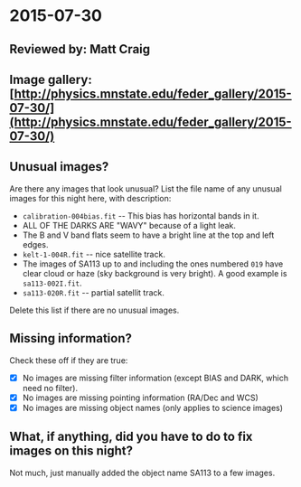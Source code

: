 # 2015-07-30

## Reviewed by:   Matt Craig

## Image gallery: [http://physics.mnstate.edu/feder_gallery/2015-07-30/](http://physics.mnstate.edu/feder_gallery/2015-07-30/)

## Unusual images?

Are there any images that look unusual? List the file name of any unusual images for this night here, with description:

+ `calibration-004bias.fit` -- This bias has horizontal bands in it.
+ ALL OF THE DARKS ARE "WAVY" because of a light leak.
+ The B and V band flats seem to have a bright line at the top and left edges.
+ `kelt-1-004R.fit` -- nice satellite track.
+ The images of SA113 up to and including the ones numbered `019` have clear cloud or haze (sky background is very bright). A good example is `sa113-002I.fit`.
+ `sa113-020R.fit` -- partial satellit track.

Delete this list if there are no unusual images.

## Missing information?

Check these off if they are true:

- [x] No images are missing filter information (except BIAS and DARK, which need no filter).
- [x] No images are missing pointing information (RA/Dec and WCS)
- [x] No images are missing object names (only applies to science images)

## What, if anything, did you have to do to fix images on this night?

Not much, just manually added the object name SA113 to a few images.
